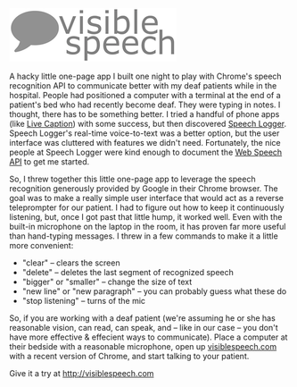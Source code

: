 <img src="visible-speech.png" />

A hacky little one-page app I built one night to play with Chrome's speech recognition API to communicate better 
with my deaf patients while in the hospital. People had positioned a computer with a terminal at the end of a patient's bed who had recently become deaf. They were typing in notes. I thought, there has to be something better. I tried a handful of phone apps (like [Live Caption](http://www.livecaptionapp.com/)) with some success, but then discovered [Speech Logger](https://speechlogger.appspot.com/en/). Speech Logger's real-time voice-to-text was a better option, but the user interface was cluttered with features we didn't need. Fortunately, the nice people at Speech Logger were kind enough to document the [Web Speech API](https://speechlogger.appspot.com/en/) to get me started.

So, I threw together this little one-page app to leverage the speech recognition generously provided by Google in their Chrome browser. The goal was to make a really simple user interface that would act as a reverse teleprompter for our patient. I had to figure out how to keep it continuously listening, but, once I got past that little hump, it worked well. Even with the built-in microphone on the laptop in the room, it has proven far more useful than hand-typing messages. I threw in a few commands to make it a little more convenient:

* "clear" – clears the screen
* "delete" – deletes the last segment of recognized speech
* "bigger" or "smaller" – change the size of text
* "new line" or "new paragraph" – you can probably guess what these do
* "stop listening" – turns of the mic

So, if you are working with a deaf patient (we're assuming he or she has reasonable vision, can read, can speak, and – like in our case – you don't have more effective &amp; effecient ways to communicate). Place a computer at their bedside with a reasonable microphone, open up [visiblespeech.com](http://visiblespeech.com) with a recent version of Chrome, and start talking to your patient.

Give it a try at http://visiblespeech.com
